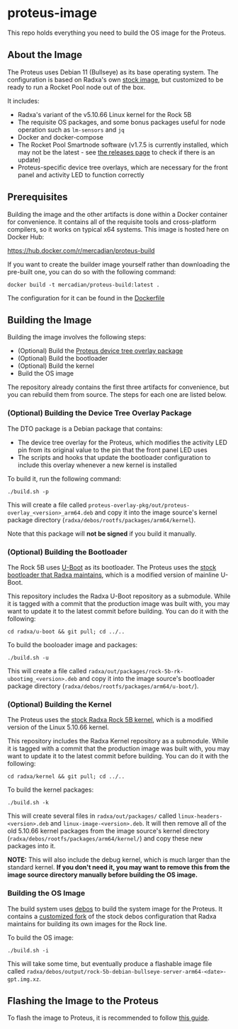 # proteus-image

This repo holds everything you need to build the OS image for the Proteus.


## About the Image

The Proteus uses Debian 11 (Bullseye) as its base operating system. The configuration is based on Radxa's own [stock image](https://github.com/radxa-build/rock-5b/releases/), but customized to be ready to run a Rocket Pool node out of the box.

It includes:
- Radxa's variant of the v5.10.66 Linux kernel for the Rock 5B
- The requisite OS packages, and some bonus packages useful for node operation such as `lm-sensors` and `jq`
- Docker and docker-compose
- The Rocket Pool Smartnode software (v1.7.5 is currently installed, which may not be the latest - see [the releases page](https://github.com/rocket-pool/smartnode-install/releases/latest) to check if there is an update)
- Proteus-specific device tree overlays, which are necessary for the front panel and activity LED to function correctly


## Prerequisites

Building the image and the other artifacts is done within a Docker container for convenience. It contains all of the requisite tools and cross-platform compilers, so it works on typical x64 systems. This image is hosted here on Docker Hub:

https://hub.docker.com/r/mercadian/proteus-build

If you want to create the builder image yourself rather than downloading the pre-built one, you can do so with the following command:

```
docker build -t mercadian/proteus-build:latest .
```

The configuration for it can be found in the [Dockerfile](./Dockerfile)


## Building the Image

Building the image involves the following steps:

- (Optional) Build the [Proteus device tree overlay package](https://github.com/mercadian/proteus-overlay-pkg/)
- (Optional) Build the bootloader
- (Optional) Build the kernel
- Build the OS image

The repository already contains the first three artifacts for convenience, but you can rebuild them from source. The steps for each one are listed below.


### (Optional) Building the Device Tree Overlay Package

The DTO package is a Debian package that contains:
- The device tree overlay for the Proteus, which modifies the activity LED pin from its original value to the pin that the front panel LED uses
- The scripts and hooks that update the bootloader configuration to include this overlay whenever a new kernel is installed

To build it, run the following command:

```
./build.sh -p
```

This will create a file called `proteus-overlay-pkg/out/proteus-overlay_<version>_arm64.deb` and copy it into the image source's kernel package directory (`radxa/debos/rootfs/packages/arm64/kernel`).

Note that this package will **not be signed** if you build it manually.


### (Optional) Building the Bootloader

The Rock 5B uses [U-Boot](https://www.denx.de/wiki/U-Boot/) as its bootloader. The Proteus uses the [stock bootloader that Radxa maintains](https://github.com/radxa/u-boot/tree/stable-5.10-rock5), which is a modified version of mainline U-Boot.

This repository includes the Radxa U-Boot repository as a submodule. While it is tagged with a commit that the production image was built with, you may want to update it to the latest commit before building. You can do it with the following:

```
cd radxa/u-boot && git pull; cd ../..
```

To build the booloader image and packages:

```
./build.sh -u
```

This will create a file called `radxa/out/packages/rock-5b-rk-ubootimg_<version>.deb` and copy it into the image source's bootloader package directory (`radxa/debos/rootfs/packages/arm64/u-boot/`).


### (Optional) Building the Kernel

The Proteus uses the [stock Radxa Rock 5B kernel](https://github.com/radxa/kernel/tree/stable-5.10-rock5), which is a modified version of the Linux 5.10.66 kernel.

This repository includes the Radxa Kernel repository as a submodule. While it is tagged with a commit that the production image was built with, you may want to update it to the latest commit before building. You can do it with the following:

```
cd radxa/kernel && git pull; cd ../..
```

To build the kernel packages:

```
./build.sh -k
```

This will create several files in `radxa/out/packages/` called `linux-headers-<version>.deb` and `linux-image-<version>.deb`. It will then remove all of the old 5.10.66 kernel packages from the image source's kernel directory (`radxa/debos/rootfs/packages/arm64/kernel/`) and copy these new packages into it.

**NOTE:** This will also include the debug kernel, which is much larger than the standard kernel. **If you don't need it, you may want to remove this from the image source directory manually before building the OS image.**


### Building the OS Image

The build system uses [debos](https://github.com/go-debos/debos) to build the system image for the Proteus. It contains a [customized fork](https://github.com/mercadian/radxa-debos) of the stock debos configuration that Radxa maintains for building its own images for the Rock line.

To build the OS image:

```
./build.sh -i
```

This will take some time, but eventually produce a flashable image file called `radxa/debos/output/rock-5b-debian-bullseye-server-arm64-<date>-gpt.img.xz`.


## Flashing the Image to the Proteus

To flash the image to Proteus, it is recommended to follow [this guide](https://github.com/mercadian/proteus/wiki/Flashing-the-Image).
